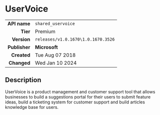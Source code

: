 # UserVoice
| | |
|-:|-|
|**API name**|`shared_uservoice`|
|**Tier**|Premium|
|**Version**|`releases/v1.0.1670\1.0.1670.3526`|
|**Publisher**|**Microsoft**|
|**Created**|Tue Aug 07 2018|
|**Changed**|Wed Jan 10 2024|

## Description
UserVoice is a product management and customer support tool that allows businesses to build a suggestions portal for their users to submit feature ideas, build a ticketing system for customer support and build articles knowledge base for users.
